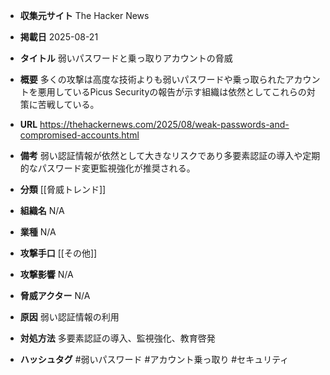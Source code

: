 - **収集元サイト**
The Hacker News

- **掲載日**
2025-08-21

- **タイトル**
弱いパスワードと乗っ取りアカウントの脅威

- **概要**
多くの攻撃は高度な技術よりも弱いパスワードや乗っ取られたアカウントを悪用しているPicus Securityの報告が示す組織は依然としてこれらの対策に苦戦している。

- **URL**
https://thehackernews.com/2025/08/weak-passwords-and-compromised-accounts.html

- **備考**
弱い認証情報が依然として大きなリスクであり多要素認証の導入や定期的なパスワード変更監視強化が推奨される。

- **分類**
[[脅威トレンド]]

- **組織名**
N/A

- **業種**
N/A

- **攻撃手口**
[[その他]]

- **攻撃影響**
N/A

- **脅威アクター**
N/A

- **原因**
弱い認証情報の利用

- **対処方法**
多要素認証の導入、監視強化、教育啓発

- **ハッシュタグ**
#弱いパスワード #アカウント乗っ取り #セキュリティ
